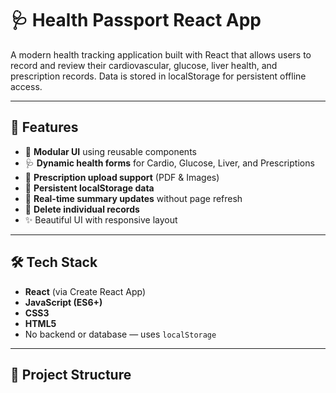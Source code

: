 # 🩺 Health Passport React App

A modern health tracking application built with React that allows users to record and review their cardiovascular, glucose, liver health, and prescription records. Data is stored in localStorage for persistent offline access.

---

## 🚀 Features

- 🧠 **Modular UI** using reusable components
- 🩺 **Dynamic health forms** for Cardio, Glucose, Liver, and Prescriptions
- 📁 **Prescription upload support** (PDF & Images)
- 💾 **Persistent localStorage data**
- 🔄 **Real-time summary updates** without page refresh
- 🧹 **Delete individual records**
- ✨ Beautiful UI with responsive layout

---

## 🛠 Tech Stack

- **React** (via Create React App)
- **JavaScript (ES6+)**
- **CSS3**
- **HTML5**
- No backend or database — uses `localStorage`

---

## 🧩 Project Structure

